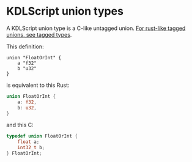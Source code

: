 # KDLScript union types

A KDLScript union type is a C-like untagged union. [For rust-like tagged unions, see tagged types](./tagged.md).

This definition:

```kdl
union "FloatOrInt" {
    a "f32"
    b "u32"
}
```

is equivalent to this Rust:

```rust
union FloatOrInt {
    a: f32,
    b: u32,
}
```

and this C:

```C
typedef union FloatOrInt {
    float a;
    int32_t b;
} FloatOrInt;
```

